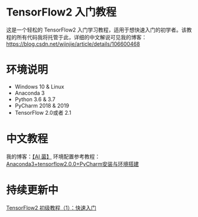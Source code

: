 # TensorFlow2 入门教程
这是一个轻松的 TensorFlow2 入门学习教程，适用于想快速入门的初学者。该教程的所有代码我将托管于此，详细的中文解说可见我的博客：https://blog.csdn.net/wjinjie/article/details/106600468

# 环境说明
 - Windows 10 & Linux
 - Anaconda 3
 - Python 3.6 & 3.7
 - PyCharm 2018 & 2019
 - TensorFlow 2.0或者 2.1
 
# 中文教程
我的博客：[【AI 菌】](https://blog.csdn.net/wjinjie/article/details/106600468)
环境配置参考教程：[Anaconda3+tensorflow2.0.0+PyCharm安装与环境搭建](https://blog.csdn.net/wjinjie/article/details/104342769)

# 持续更新中
[TensorFlow2 初级教程（1）：快速入门](https://blog.csdn.net/wjinjie/article/details/106600468)
